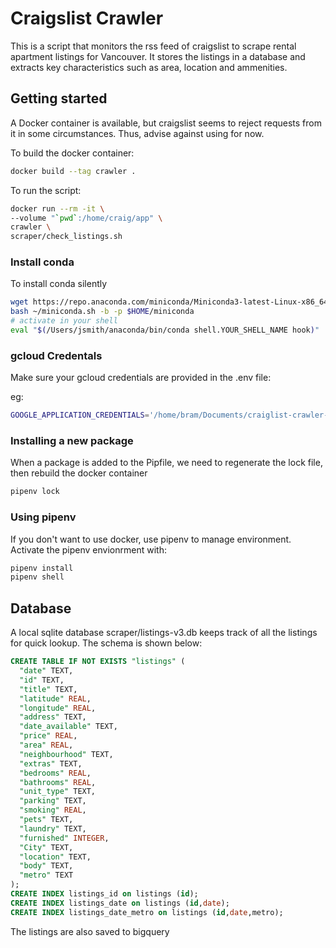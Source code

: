 # Craigslist Crawler

This is a script that monitors the rss feed of craigslist to scrape rental apartment listings for Vancouver. It stores the listings in a database and extracts key characteristics such as area, location and ammenities.

## Getting started

A Docker container is available, but craigslist seems to reject requests from it in some circumstances. Thus, advise against using for now.

To build the docker container:

```bash
docker build --tag crawler .
```

To run the script:

```bash
docker run --rm -it \
--volume "`pwd`:/home/craig/app" \
crawler \
scraper/check_listings.sh
```

### Install conda

To install conda silently

```bash
wget https://repo.anaconda.com/miniconda/Miniconda3-latest-Linux-x86_64.sh -O ~/miniconda.sh
bash ~/miniconda.sh -b -p $HOME/miniconda
# activate in your shell
eval "$(/Users/jsmith/anaconda/bin/conda shell.YOUR_SHELL_NAME hook)"
```

### gcloud Credentals

Make sure your gcloud credentials are provided in the .env file:

eg:

```bash
GOOGLE_APPLICATION_CREDENTIALS='/home/bram/Documents/craiglist-crawler-a7aff758fc9d.json'
```

### Installing a new package

When a package is added to the Pipfile, we need to regenerate the lock file, then rebuild the docker container
```bash
pipenv lock
```

### Using pipenv

If you don't want to use docker, use pipenv to manage environment. Activate the pipenv envionrment with:
```bash
pipenv install
pipenv shell
```

## Database

A local sqlite database scraper/listings-v3.db keeps track of all the listings for quick lookup. The schema is shown below:

```sql
CREATE TABLE IF NOT EXISTS "listings" (
  "date" TEXT,
  "id" TEXT,
  "title" TEXT,
  "latitude" REAL,
  "longitude" REAL,
  "address" TEXT,
  "date_available" TEXT,
  "price" REAL,
  "area" REAL,
  "neighbourhood" TEXT,
  "extras" TEXT,
  "bedrooms" REAL,
  "bathrooms" REAL,
  "unit_type" TEXT,
  "parking" TEXT,
  "smoking" REAL,
  "pets" TEXT,
  "laundry" TEXT,
  "furnished" INTEGER,
  "City" TEXT,
  "location" TEXT,
  "body" TEXT,
  "metro" TEXT
);
CREATE INDEX listings_id on listings (id);
CREATE INDEX listings_date on listings (id,date);
CREATE INDEX listings_date_metro on listings (id,date,metro);
```

The listings are also saved to bigquery
